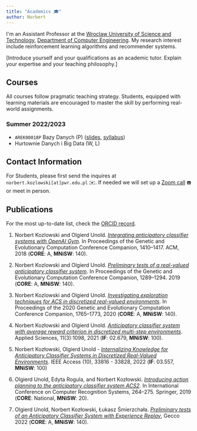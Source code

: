 ```yaml
---
title: "Academics 🎓"
author: Norbert
---
```

I'm an Assistant Professor at the [Wroclaw University of Science and Technology](https://pwr.edu.pl/en/), [Department of Computer Engineering](https://dce.pwr.edu.pl/en/). My research interest include reinforcement learning algorithms and recommender systems. 

[Introduce yourself and your qualifications as an academic tutor. Explain your expertise and your teaching philosophy.]

## Courses
All courses follow pragmatic teaching strategy. Students, equipped with learning materials are encouraged to master the skill by performing real-world assignments.

### Summer 2022/2023
- `AREK00018P` Bazy Danych (P) ([slides](https://docs.google.com/presentation/d/1OtRuCMMQLqXK4Ka3_Ij7xojkFvRE_iz598YBlTl1wLc/edit?usp=sharing), [syllabus](https://drive.google.com/file/d/1jjqJeA1stAP6OWlJU9iSZ0J49BaNdzje/view?usp=sharing)) 
- Hurtownie Danych i Big Data (W, L)

## Contact Information
For Students, please first send the inquires at `norbert.kozlowski[at]pwr.edu.pl` ✉️. If needed we will set up a [Zoom call](https://pwr-edu.zoom.us/j/6576164212) ☎️ or meet in person.


## Publications
For the most up-to-date list, check the [ORCID record](https://orcid.org/0000-0003-4873-6730).

1. Norbert Kozlowski and Olgierd Unold. _[Integrating anticipatory classifier systems with OpenAI Gym](https://dl.acm.org/doi/abs/10.1145/3205651.3208241)_. In Proceedings of the Genetic and Evolutionary Computation Conference Companion, 1410–1417. ACM, 2018 (**CORE**: A, **MNiSW**: 140).

2. Norbert Kozlowski and Olgierd Unold. _[Preliminary tests of a real-valued anticipatory classifier system](https://dl.acm.org/doi/10.1145/3319619.3326797)_. In Proceedings of the Genetic and Evolutionary Computation Conference Companion, 1289–1294. 2019 (**CORE**: A, **MNiSW**: 140).

3. Norbert Kozlowski and Olgierd Unold. _[Investigating exploration techniques for ACS in discretized real-valued environments](https://dl.acm.org/doi/abs/10.1145/3377929.3398079)_. In Proceedings of the 2020 Genetic and Evolutionary Computation Conference Companion, 1765–1773, 2020 (**CORE**: A, **MNiSW**: 140).

4. Norbert Kozłowski and Olgierd Unold. _[Anticipatory classifier system with average reward criterion in discretized multi-step environments](https://www.mdpi.com/2076-3417/11/3/1098)_. Applied Sciences, 11(3):1098, 2021 (**IF**: 02.679, **MNiSW**: 100).

5. Norbert Kozłowski, Olgierd Unold - _[Internalizing Knowledge for Anticipatory Classifier Systems in Discretized  Real-Valued Environments](https://ieeexplore.ieee.org/document/9743938)_. IEEE Access (10), 33816 - 33828, 2022 (**IF**: 03.557, **MNiSW**: 100)

6. Olgierd Unold, Edyta Rogula, and Norbert Kozłowski. _[Introducing action planning to the anticipatory classifier system ACS2](https://link.springer.com/chapter/10.1007/978-3-030-19738-4_27)_. In International Conference on Computer Recognition Systems, 264–275. Springer, 2019 (**CORE**: National, **MNiSW**: 20).

7. Olgierd Unold, Norbert Kozłowski, Łukasz Śmierzchała. _[Preliminary tests of an Anticipatory Classifier System with Experience Replay](https://dl.acm.org/doi/10.1145/3520304.3533996)_, Gecco 2022 (**CORE**: A, **MNiSW**: 140).
